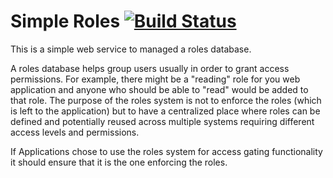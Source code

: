 Simple Roles [![Build Status](https://travis-ci.org/bradbonkoski/simpleRoles.svg?branch=master)](https://travis-ci.org/bradbonkoski/simpleRoles)
===================

This is a simple web service to managed a roles database.  

A roles database helps group users usually in order to grant access permissions.  For example, there might be a "reading" role for you web application and anyone who should be able to "read" would be added to that role.  The purpose of the roles system is not to enforce the roles (which is left to the application) but to have a centralized place where roles can be defined and potentially reused across multiple systems requiring different access levels and permissions.

If Applications chose to use the roles system for access gating functionality it should ensure that it is the one enforcing the roles.
